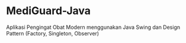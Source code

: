 # MediGuard-Java
Aplikasi Pengingat Obat Modern menggunakan Java Swing dan Design Pattern (Factory, Singleton, Observer)
